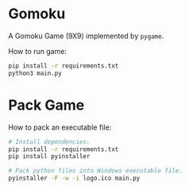 # Gomoku

A Gomoku Game (9X9) implemented by `pygame`.

How to run game:
```bash
pip install -r requirements.txt
python3 main.py
```

# Pack Game

How to pack an executable file:
```bash
# Install dependencies.
pip install -r requirements.txt
pip install pyinstaller

# Pack python files into Windows executable file.
pyinstaller -F -w -i logo.ico main.py
```

